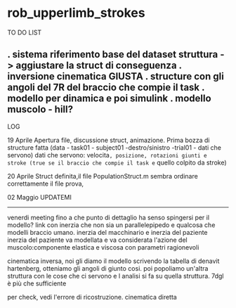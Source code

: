 # rob_upperlimb_strokes

TO DO LIST

. sistema riferimento base del dataset struttura -> aggiustare la struct di conseguenza
. inversione cinematica GIUSTA
. structure con gli angoli del 7R del braccio che compie il task
. modello per dinamica e poi simulink
. modello muscolo - hill?
-------------------------------------------------------------------

LOG

19 Aprile
Apertura file, discussione struct, animazione. Prima bozza di structure fatta 
(data - task01 - subject01 -destro/sinistro -trial01 - dati che servono)
dati che servono: velocita`, posizione, rotazioni giunti e stroke (true se il braccio che compie il task e` quello colpito da stroke)

20 Aprile
Struct definita,il file PopulationStruct.m sembra ordinare correttamente il file prova,

02 Maggio 
UPDATEMI


_____________________________________________________
venerdi meeting
fino a che punto di dettaglio ha senso spingersi per il modello?
	link con inerzia che non sia un parallelepipedo e qualcosa che modelli braccio umano. inerzia del macchinario e inerzia del paziente
	inerzia del paziente va modellata e va considerata l'azione del muscolo:componente elastica e viscosa con parametri ragionevoli

cinematica inversa, noi gli diamo il modello scrivendo la tabella di denavit hartenberg, otteniamo gli angoli di giunto cosi. poi popoliamo un'altra struttura con
le cose che ci servono e l analisi si fa su quella struttura. 7dgl è più che sufficiente

per check, vedi l'errore di ricostruzione. cinematica diretta